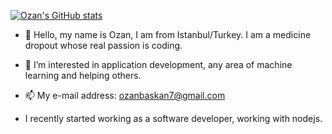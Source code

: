 [![Ozan's GitHub stats](https://github-readme-stats.vercel.app/api?username=ozanbaskan)](https://github.com/anuraghazra/github-readme-stats)


- 👋 Hello, my name is Ozan, I am from Istanbul/Turkey. I am a medicine dropout whose real passion is coding.
- 👀 I’m interested in application development, any area of machine learning and helping others.
- 📫 My e-mail address: ozanbaskan7@gmail.com

- I recently started working as a software developer, working with nodejs.
